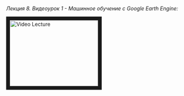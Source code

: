 _Лекция 8. Видеоурок 1 - Машинное обучение с Google Earth Engine:_

<a href="https://youtu.be/hWrAzQOw-cU
" target="_blank"><img src="http://img.youtube.com/vi/hWrAzQOw-cU/0.jpg" 
alt="Video Lecture" width="240" height="180" border="10" /></a>
